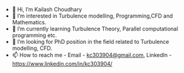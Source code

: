 - 👋 Hi, I’m Kailash Choudhary
- 👀 I’m interested in Turbulence modelling, Programming,CFD and Mathematics.
- 🌱 I’m currently learning Turbulence Theory, Parallel computational programming etc.
- 💞️ I’m looking for PhD position in the field related to Turbulence modelling, CFD.
- 📫 How to reach me - Email - kc303904@gmail.com, LinkedIn - https://www.linkedin.com/in/kc303904/

<!---
Kailash303904/Kailash303904 is a ✨ special ✨ repository because its `README.md` (this file) appears on your GitHub profile.
You can click the Preview link to take a look at your changes.
--->
